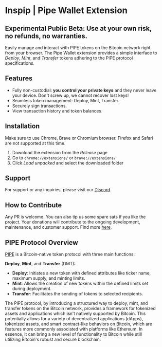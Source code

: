 # Inspip | Pipe Wallet Extension

## Experimental Public Beta: Use at your own risk, no refunds, no warranties.

Easily manage and interact with PIPE tokens on the Bitcoin network right from your browser. The Pipe Wallet extension provides a simple interface to *Deploy*, *Mint*, and *Transfer* tokens adhering to the PIPE protocol specifications.

## Features
- Fully non-custodial: **you control your private keys** and they never leave your device. Don't screw up, we cannot recover lost keys!
- Seamless token management: Deploy, Mint, Transfer.
- Securely sign transactions.
- View transaction history and token balances.

## Installation
Make sure to use Chrome, Brave or Chromium browser. Firefox and Safari are not supported at this time.

1. Download the extension from the *Release* page
2. Go to `chrome://extensions/` or `brave://extensions/`
3. Click *Load unpacked* and select the downloaded folder

## Support
For support or any inquiries, please visit our [Discord](https://discord.gg/gpFGS4UJ5f).

## How to Contribute
Any PR is welcome. You can also tip us some spare sats if you like the project.
Your donations will contribute to the ongoing development, maintenance, and customer support. Find more [here](SUPPORT.md).

## PIPE Protocol Overview
[PIPE](https://github.com/BennyTheDev/pipe-specs) is a Bitcoin-native token protocol with three main functions:

**Deploy**, **Mint**, and **Transfer** (DMT):

- **Deploy**: Initiates a new token with defined attributes like ticker name, maximum supply, and minting limits.
- **Mint**: Allows the creation of new tokens within the defined limits set during deployment.
- **Transfer**: Facilitates the sending of tokens to selected recipients.

The PIPE protocol, by introducing a structured way to deploy, mint, and transfer tokens on the Bitcoin network, provides a framework for tokenized assets and applications which isn't natively supported by Bitcoin. This potentially allows for a variety of decentralized applications (dApps), tokenized assets, and smart contract-like behaviors on Bitcoin, which are features more commonly associated with platforms like Ethereum.
In essence, it can bring a new level of functionality to Bitcoin while still utilizing Bitcoin's robust and secure blockchain.

